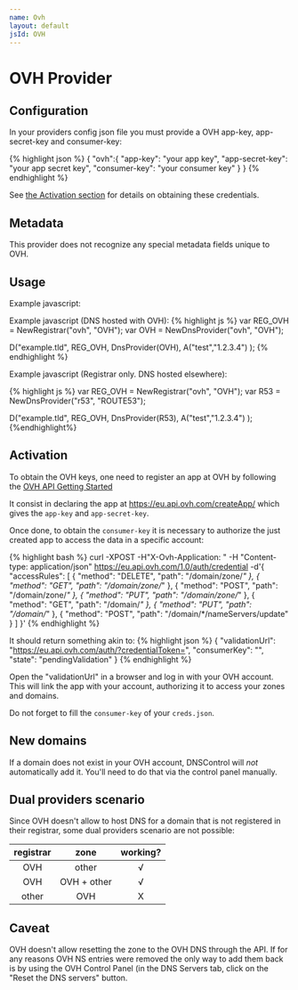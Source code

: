 ```yaml
---
name: Ovh
layout: default
jsId: OVH
---
```

# OVH Provider

## Configuration

In your providers config json file you must provide a OVH app-key, app-secret-key and consumer-key:

{% highlight json %}
{
  "ovh":{
    "app-key": "your app key",
    "app-secret-key": "your app secret key",
    "consumer-key": "your consumer key"
  }
}
{% endhighlight %}

See [the Activation section](#activation) for details on obtaining these credentials.

## Metadata

This provider does not recognize any special metadata fields unique to OVH.

## Usage

Example javascript:

Example javascript (DNS hosted with OVH):
{% highlight js %}
var REG_OVH = NewRegistrar("ovh", "OVH");
var OVH = NewDnsProvider("ovh", "OVH");

D("example.tld", REG_OVH, DnsProvider(OVH),
    A("test","1.2.3.4")
);
{% endhighlight %}

Example javascript (Registrar only. DNS hosted elsewhere):

{% highlight js %}
var REG_OVH = NewRegistrar("ovh", "OVH");
var R53 = NewDnsProvider("r53", "ROUTE53");

D("example.tld", REG_OVH, DnsProvider(R53),
    A("test","1.2.3.4")
);
{%endhighlight%}


## Activation

To obtain the OVH keys, one need to register an app at OVH by following the
[OVH API Getting Started](https://docs.ovh.com/gb/en/customer/first-steps-with-ovh-api/)

It consist in declaring the app at https://eu.api.ovh.com/createApp/
which gives the `app-key` and `app-secret-key`.

Once done, to obtain the `consumer-key` it is necessary to authorize the just created app
to access the data in a specific account:

{% highlight bash %}
curl -XPOST -H"X-Ovh-Application: <you-app-key>" -H "Content-type: application/json" https://eu.api.ovh.com/1.0/auth/credential -d'{
  "accessRules": [
    {
      "method": "DELETE",
      "path": "/domain/zone/*"
    },
    {
      "method": "GET",
      "path": "/domain/zone/*"
    },
    {
      "method": "POST",
      "path": "/domain/zone/*"
    },
    {
      "method": "PUT",
      "path": "/domain/zone/*"
    },
    {
      "method": "GET",
      "path": "/domain/*"
    },
    {
      "method": "PUT",
      "path": "/domain/*"
    },
    {
      "method": "POST",
      "path": "/domain/*/nameServers/update"
    }
  ]
}'
{% endhighlight %}

It should return something akin to:
{% highlight json %}
{
  "validationUrl": "https://eu.api.ovh.com/auth/?credentialToken=<long-token>",
  "consumerKey": "<your-consumer-key>",
  "state": "pendingValidation"
}
{% endhighlight %}

Open the "validationUrl" in a browser and log in with your OVH account. This will link the app with your account,
authorizing it to access your zones and domains.

Do not forget to fill the `consumer-key` of your `creds.json`.

## New domains

If a domain does not exist in your OVH account, DNSControl
will *not* automatically add it. You'll need to do that via the
control panel manually.

## Dual providers scenario

Since OVH doesn't allow to host DNS for a domain that is not registered in their registrar, some dual providers
scenario are not possible:

| registrar | zone        | working? |
|:---------:|:-----------:|:--------:|
|  OVH      | other       |    √     |
|  OVH      | OVH + other |    √     |
|  other    | OVH         |    X     |

## Caveat

OVH doesn't allow resetting the zone to the OVH DNS through the API. If for any reasons OVH NS entries were
removed the only way to add them back is by using the OVH Control Panel (in the DNS Servers tab, click on the "Reset the
DNS servers" button.
